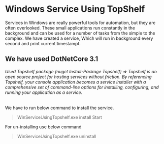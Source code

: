 # Windows Service Using TopShelf

Services in Windows are really powerful tools for automation, but they are often overlooked. These small applications run constantly in the background and can be used for a number of tasks from the simple to the complex. We have created a service, Which will run in background every second and print current timestampt.

## We have used DotNetCore 3.1
###### Used Topshelf package (nuget Install-Package Topshelf) => Topshelf is an open source project for hosting services without friction. By referencing Topshelf, your console application *becomes* a service installer with a comprehensive set of command-line options for installing, configuring, and running your application as a service.

We have to run below command to install the service.
> WinServiceUsingTopshelf.exe install Start

For un-installing use below command
> WinServiceUsingTopshelf.exe uninstall

